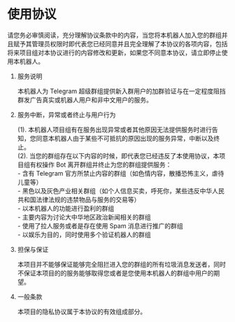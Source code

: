 # 使用协议

请您务必审慎阅读，充分理解协议条款中的内容，当您将本机器人加入您的群组并且赋予其管理员权限时即代表您已经同意并且完全理解了本协议的各项内容，包括将来项目组对本协议进行的内容修改和更新，如果您不同意本协议，请立即停止使用本机器人。

1. 服务说明
   
   本机器人为 Telegram 超级群组提供新入群用户的加群验证与在一定程度阻挡群发广告真实或机器人用户和非中文用户的服务。

2. 服务中断，异常或者终止与用户行为
   
   (1). 本机器人项目组有在服务出现异常或者其他原因无法提供服务时进行告知，您同意本机器人由于某些不可抵抗的原因出现的服务异常，中断以及终止。  
   (2). 当您的群组存在以下内容的时候，即代表您已经违反了本使用协议，本项目组有权操作 Bot 离开群组并终止为您的群组提供服务：  
        - 含有 Telegram 官方所禁止内容的群组（如色情内容，散播恐怖主义，虐待儿童等）  
        - 黑色以及灰色产业相关群组（如个人信息买卖，呼死你，某些违反中华人民共和国法律法规的违禁物品与服务的交易等）  
        - 以本机器人的功能进行盈利的群组  
        - 主要内容为讨论大中华地区政治新闻相关的群组  
        - 使用了拉人服务或者是存在使用 Spam 消息进行推广的群组  
        - 以娱乐为目的，同时使用多个验证机器人的群组

3. 担保与保证

   本项目并不能够保证能够完全阻拦进入您的群组的所有垃圾消息发送者，同时不保证本项目的的服务能够取得您或者是您使用本机器人的群组中用户的期望。

4. 一般条款
   
   本项目的隐私协议属于本协议的有效组成部分。
